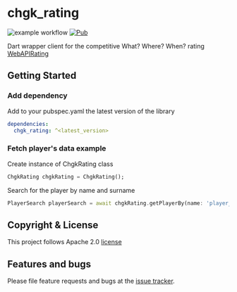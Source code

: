 # chgk_rating

<!--TODO Add coverage, pub, platform badges-->
![example workflow](https://github.com/vmpay/chgk_rating_dart/actions/workflows/main.yml/badge.svg)
[![Pub](https://img.shields.io/pub/v/chgk_rating.svg)](https://pub.dartlang.org/packages/chgk_rating)

Dart wrapper client for the competitive What? Where? When? rating [WebAPIRating](https://rating.chgk.info/api-doc)

## Getting Started

### Add dependency

Add to your pubspec.yaml the latest version of the library

```yaml
dependencies:
  chgk_rating: ^<latest_version>
```

<!-- TOTO pass the example -->
### Fetch player's data example

Create instance of ChgkRating class

```dart
ChgkRating chgkRating = ChgkRating();
``` 

Search for the player by name and surname
```dart
PlayerSearch playerSearch = await chgkRating.getPlayerBy(name: 'player_name', surname: 'player_surname');
```

## Copyright & License 
This project follows Apache 2.0 [license](https://github.com/vmpay/chgk_rating_dart/blob/master/LICENSE)

## Features and bugs 
Please file feature requests and bugs at the [issue tracker](https://github.com/vmpay/chgk_rating_dart/issues).

